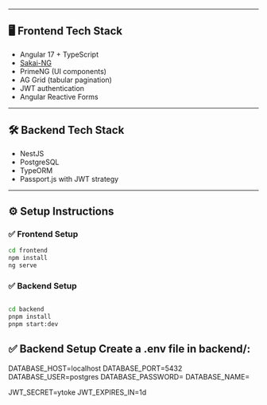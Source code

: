 
---

## 🖥️ Frontend Tech Stack

- Angular 17 + TypeScript
- [Sakai-NG](https://github.com/primefaces/sakai-ng)
- PrimeNG (UI components)
- AG Grid (tabular pagination)
- JWT authentication
- Angular Reactive Forms

---

## 🛠️ Backend Tech Stack

- NestJS
- PostgreSQL
- TypeORM
- Passport.js with JWT strategy

---

## ⚙️ Setup Instructions

### ✅ Frontend Setup

```bash
cd frontend
npm install
ng serve
```

### ✅ Backend Setup
```bash

cd backend
pnpm install
pnpm start:dev
```


## ✅ Backend Setup  Create a .env file in backend/:

DATABASE_HOST=localhost
DATABASE_PORT=5432
DATABASE_USER=postgres
DATABASE_PASSWORD=
DATABASE_NAME=

JWT_SECRET=ytoke
JWT_EXPIRES_IN=1d